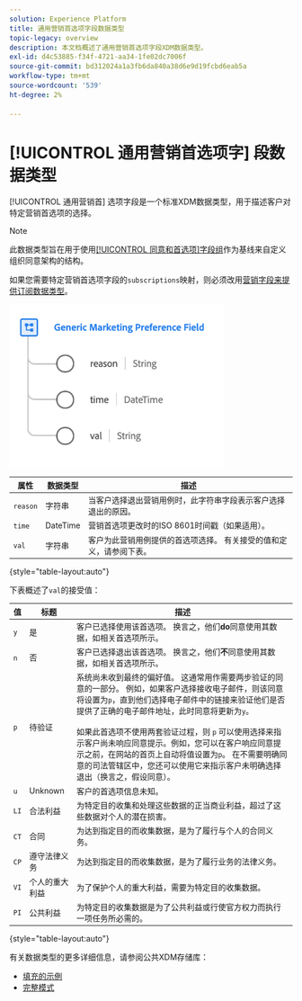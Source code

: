 ```yaml
---
solution: Experience Platform
title: 通用营销首选项字段数据类型
topic-legacy: overview
description: 本文档概述了通用营销首选项字段XDM数据类型。
exl-id: d4c53885-f34f-4721-aa34-1fe02dc7006f
source-git-commit: bd312024a1a3fb6da840a38d6e9d19fcbd6eab5a
workflow-type: tm+mt
source-wordcount: '539'
ht-degree: 2%

---
```


# [!UICONTROL 通用营销首选项字] 段数据类型

[!UICONTROL 通用营销首] 选项字段是一个标准XDM数据类型，用于描述客户对特定营销首选项的选择。

>[!NOTE]
>
>此数据类型旨在用于使用[[!UICONTROL 同意和首选项]字段组](../field-groups/profile/consents.md)作为基线来自定义组织同意架构的结构。
>
>如果您需要特定营销首选项字段的`subscriptions`映射，则必须改用[营销字段来提供订阅数据类型](./marketing-field-subscriptions.md)。

![](../images/data-types/marketing-field.png)

| 属性 | 数据类型 | 描述 |
| --- | --- | --- |
| `reason` | 字符串 | 当客户选择退出营销用例时，此字符串字段表示客户选择退出的原因。 |
| `time` | DateTime | 营销首选项更改时的ISO 8601时间戳（如果适用）。 |
| `val` | 字符串 | 客户为此营销用例提供的首选项选择。 有关接受的值和定义，请参阅下表。 |

{style=&quot;table-layout:auto&quot;}

下表概述了`val`的接受值：

| 值 | 标题 | 描述 |
| --- | --- | --- |
| `y` | 是 | 客户已选择使用该首选项。 换言之，他们&#x200B;**do**&#x200B;同意使用其数据，如相关首选项所示。 |
| `n` | 否 | 客户已选择退出该首选项。 换言之，他们&#x200B;**不**&#x200B;同意使用其数据，如相关首选项所示。 |
| `p` | 待验证 | 系统尚未收到最终的偏好值。 这通常用作需要两步验证的同意的一部分。 例如，如果客户选择接收电子邮件，则该同意将设置为`p`，直到他们选择电子邮件中的链接来验证他们是否提供了正确的电子邮件地址，此时同意将更新为`y`。<br><br>如果此首选项不使用两套验证过程，则 `p` 可以使用选择来指示客户尚未响应同意提示。例如，您可以在客户响应同意提示之前，在网站的首页上自动将值设置为`p`。 在不需要明确同意的司法管辖区中，您还可以使用它来指示客户未明确选择退出（换言之，假设同意）。 |
| `u` | Unknown | 客户的首选项信息未知。 |
| `LI` | 合法利益 | 为特定目的收集和处理这些数据的正当商业利益，超过了这些数据对个人的潜在损害。 |
| `CT` | 合同 | 为达到指定目的而收集数据，是为了履行与个人的合同义务。 |
| `CP` | 遵守法律义务 | 为达到指定目的而收集数据，是为了履行业务的法律义务。 |
| `VI` | 个人的重大利益 | 为了保护个人的重大利益，需要为特定目的收集数据。 |
| `PI` | 公共利益 | 为特定目的收集数据是为了公共利益或行使官方权力而执行一项任务所必需的。 |

{style=&quot;table-layout:auto&quot;}

有关数据类型的更多详细信息，请参阅公共XDM存储库：

* [填充的示例](https://github.com/adobe/xdm/blob/master/components/datatypes/consent/marketing-field-basic.example.1.json)
* [完整模式](https://github.com/adobe/xdm/blob/master/components/datatypes/consent/marketing-field-basic.schema.json)
